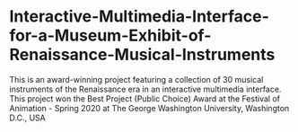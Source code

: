 # Interactive-Multimedia-Interface-for-a-Museum-Exhibit-of-Renaissance-Musical-Instruments
This is an award-winning project featuring a collection of 30 musical instruments of the Renaissance era in an interactive multimedia interface. This project won the Best Project (Public Choice) Award at the Festival of Animation - Spring 2020 at The George Washington University, Washington D.C., USA 
